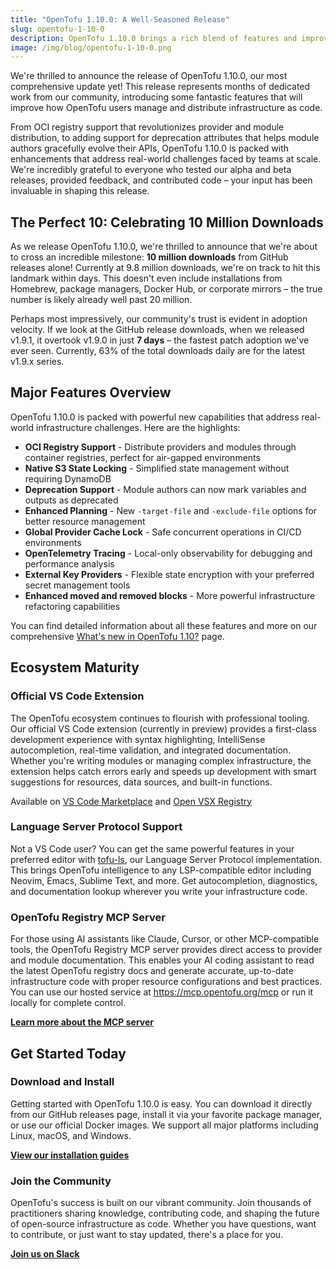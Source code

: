 ```yaml
---
title: "OpenTofu 1.10.0: A Well-Seasoned Release"
slug: opentofu-1-10-0
description: OpenTofu 1.10.0 brings a rich blend of features and improvements, delivering the most comprehensive update yet to the open-source infrastructure as code tool.
image: /img/blog/opentofu-1-10-0.png
---
```


We're thrilled to announce the release of OpenTofu 1.10.0, our most comprehensive update yet! This release represents months of dedicated work from our community, introducing some fantastic features that will improve how OpenTofu users manage and distribute infrastructure as code.

From OCI registry support that revolutionizes provider and module distribution, to adding support for deprecation attributes that helps module authors gracefully evolve their APIs, OpenTofu 1.10.0 is packed with enhancements that address real-world challenges faced by teams at scale. We're incredibly grateful to everyone who tested our alpha and beta releases, provided feedback, and contributed code – your input has been invaluable in shaping this release.

## The Perfect 10: Celebrating 10 Million Downloads

As we release OpenTofu 1.10.0, we're thrilled to announce that we're about to cross an incredible milestone: **10 million downloads** from GitHub releases alone! Currently at 9.8 million downloads, we're on track to hit this landmark within days. This doesn't even include installations from Homebrew, package managers, Docker Hub, or corporate mirrors – the true number is likely already well past 20 million.

Perhaps most impressively, our community's trust is evident in adoption velocity. If we look at the GitHub release downloads, when we released v1.9.1, it overtook v1.9.0 in just **7 days** – the fastest patch adoption we've ever seen. Currently, 63% of the total downloads daily are for the latest v1.9.x series.

## Major Features Overview

OpenTofu 1.10.0 is packed with powerful new capabilities that address real-world infrastructure challenges. Here are the highlights:

- **OCI Registry Support** - Distribute providers and modules through container registries, perfect for air-gapped environments
- **Native S3 State Locking** - Simplified state management without requiring DynamoDB
- **Deprecation Support** - Module authors can now mark variables and outputs as deprecated
- **Enhanced Planning** - New `-target-file` and `-exclude-file` options for better resource management
- **Global Provider Cache Lock** - Safe concurrent operations in CI/CD environments
- **OpenTelemetry Tracing** - Local-only observability for debugging and performance analysis
- **External Key Providers** - Flexible state encryption with your preferred secret management tools
- **Enhanced moved and removed blocks** - More powerful infrastructure refactoring capabilities

You can find detailed information about all these features and more on our comprehensive [What's new in OpenTofu 1.10?](/docs/intro/whats-new/) page.

## Ecosystem Maturity

### Official VS Code Extension

The OpenTofu ecosystem continues to flourish with professional tooling. Our official VS Code extension (currently in preview) provides a first-class development experience with syntax highlighting, IntelliSense autocompletion, real-time validation, and integrated documentation. Whether you're writing modules or managing complex infrastructure, the extension helps catch errors early and speeds up development with smart suggestions for resources, data sources, and built-in functions.

Available on [VS Code Marketplace](https://marketplace.visualstudio.com/items?itemName=OpenTofu.vscode-opentofu) and [Open VSX Registry](https://open-vsx.org/extension/OpenTofu/vscode-opentofu)

### Language Server Protocol Support

Not a VS Code user? You can get the same powerful features in your preferred editor with [tofu-ls](https://github.com/gamunu/tofu-ls), our Language Server Protocol implementation. This brings OpenTofu intelligence to any LSP-compatible editor including Neovim, Emacs, Sublime Text, and more. Get autocompletion, diagnostics, and documentation lookup wherever you write your infrastructure code.

### OpenTofu Registry MCP Server

For those using AI assistants like Claude, Cursor, or other MCP-compatible tools, the OpenTofu Registry MCP server provides direct access to provider and module documentation. This enables your AI coding assistant to read the latest OpenTofu registry docs and generate accurate, up-to-date infrastructure code with proper resource configurations and best practices. You can use our hosted service at https://mcp.opentofu.org/mcp or run it locally for complete control.

**[Learn more about the MCP server](https://github.com/opentofu/opentofu-mcp-server#opentofu-mcp-server)**

## Get Started Today

### Download and Install

Getting started with OpenTofu 1.10.0 is easy. You can download it directly from our GitHub releases page, install it via your favorite package manager, or use our official Docker images. We support all major platforms including Linux, macOS, and Windows.

**[View our installation guides](/docs/intro/install/)**

### Join the Community

OpenTofu's success is built on our vibrant community. Join thousands of practitioners sharing knowledge, contributing code, and shaping the future of open-source infrastructure as code. Whether you have questions, want to contribute, or just want to stay updated, there's a place for you.

**[Join us on Slack](https://opentofu.org/slack)**
